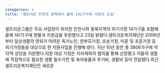 ```yaml
---
categories: e
title: "셀트리온 인천과 충북에서 올해 141가구에 사랑의 손길"
---
```

셀트리온그룹은 주요 사업장이 위치한 인천시와 충북지역의 위기가정 14가구를 포함해 올해 141가구에 현물과 지원금을 후원했다고 23일 밝혔다.셀트리온복지재단은 2006년부터 일상생활의 영위가 어려운 독거노인, 한부모가정, 조손가정, 미혼 및 조혼가정 등 위기가정들을 대상으로 한 지원사업을 진행해 왔다. 지난 10년 동안 총 3806가구에 약 12억 상당을 지원했다.지원 대상 가정은 지자체와의 협의를 통해 선정됐고 이들의 생활에 직접적으로 필요한 생활 필수가전 및 육아용품과 주거비, 생활비 등이 전달됐다.최근 셀트리온복지재단은 새로운